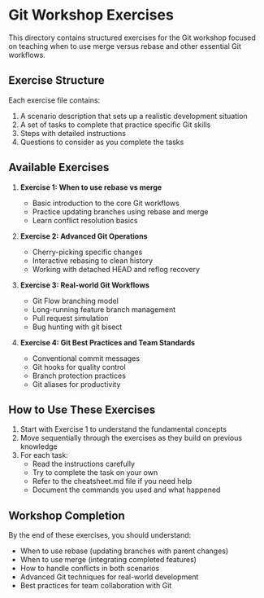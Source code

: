 # Git Workshop Exercises

This directory contains structured exercises for the Git workshop focused on teaching when to use merge versus rebase and other essential Git workflows.

## Exercise Structure

Each exercise file contains:

1. A scenario description that sets up a realistic development situation
2. A set of tasks to complete that practice specific Git skills
3. Steps with detailed instructions
4. Questions to consider as you complete the tasks

## Available Exercises

1. **Exercise 1: When to use rebase vs merge**
   - Basic introduction to the core Git workflows
   - Practice updating branches using rebase and merge
   - Learn conflict resolution basics

2. **Exercise 2: Advanced Git Operations**
   - Cherry-picking specific changes
   - Interactive rebasing to clean history
   - Working with detached HEAD and reflog recovery

3. **Exercise 3: Real-world Git Workflows**
   - Git Flow branching model
   - Long-running feature branch management
   - Pull request simulation
   - Bug hunting with git bisect

4. **Exercise 4: Git Best Practices and Team Standards**
   - Conventional commit messages
   - Git hooks for quality control
   - Branch protection practices
   - Git aliases for productivity

## How to Use These Exercises

1. Start with Exercise 1 to understand the fundamental concepts
2. Move sequentially through the exercises as they build on previous knowledge
3. For each task:
   - Read the instructions carefully
   - Try to complete the task on your own
   - Refer to the cheatsheet.md file if you need help
   - Document the commands you used and what happened

## Workshop Completion

By the end of these exercises, you should understand:

- When to use rebase (updating branches with parent changes)
- When to use merge (integrating completed features)
- How to handle conflicts in both scenarios
- Advanced Git techniques for real-world development
- Best practices for team collaboration with Git